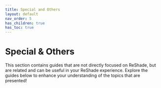 ```yaml
---
title: Special and Others
layout: default
nav_order: 5
has_children: true
has_toc: true
---
```


# Special & Others

This section contains guides that are not directly focused on ReShade, but are related and can be useful in your ReShade experience. Explore the guides below to enhance your understanding of the topics that are presented!

